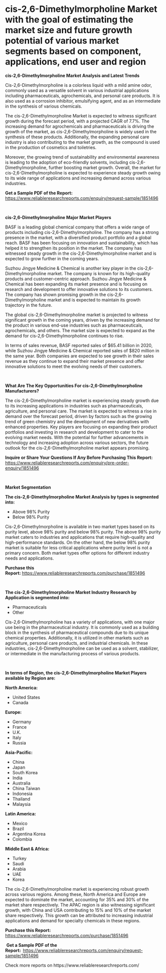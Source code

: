 <p><h1>cis-2,6-Dimethylmorpholine Market with the goal of estimating the market size and future growth potential of various market segments based on component, applications, end user and region</h1></p><p><strong>cis-2,6-Dimethylmorpholine Market Analysis and Latest Trends</strong></p>
<p><p>Cis-2,6-Dimethylmorpholine is a colorless liquid with a mild amine odor, commonly used as a versatile solvent in various industrial applications including pharmaceuticals, agrochemicals, and personal care products. It is also used as a corrosion inhibitor, emulsifying agent, and as an intermediate in the synthesis of various chemicals.</p><p>The cis-2,6-Dimethylmorpholine Market is expected to witness significant growth during the forecast period, with a projected CAGR of 7.7%. The increasing demand for agrochemicals and pharmaceuticals is driving the growth of the market, as cis-2,6-Dimethylmorpholine is widely used in the synthesis of these products. Additionally, the expanding personal care industry is also contributing to the market growth, as the compound is used in the production of cosmetics and toiletries.</p><p>Moreover, the growing trend of sustainability and environmental awareness is leading to the adoption of eco-friendly solvents, including cis-2,6-Dimethylmorpholine, further boosting market growth. Overall, the market for cis-2,6-Dimethylmorpholine is expected to experience steady growth owing to its wide range of applications and increasing demand across various industries.</p></p>
<p><strong>Get a Sample PDF of the Report:&nbsp;</strong> <a href="https://www.reliableresearchreports.com/enquiry/request-sample/1851496">https://www.reliableresearchreports.com/enquiry/request-sample/1851496</a></p>
<p>&nbsp;</p>
<p><strong>cis-2,6-Dimethylmorpholine Major Market Players</strong></p>
<p><p>BASF is a leading global chemical company that offers a wide range of products including cis-2,6-Dimethylmorpholine. The company has a strong presence in the market, with a diversified product portfolio and a global reach. BASF has been focusing on innovation and sustainability, which has helped it to strengthen its position in the market. The company has witnessed steady growth in the cis-2,6-Dimethylmorpholine market and is expected to grow further in the coming years.</p><p>Suzhou Jingye Medicine & Chemical is another key player in the cis-2,6-Dimethylmorpholine market. The company is known for its high-quality products and customer-centric approach. Suzhou Jingye Medicine & Chemical has been expanding its market presence and is focusing on research and development to offer innovative solutions to its customers. The company has shown promising growth in the cis-2,6-Dimethylmorpholine market and is expected to maintain its growth trajectory in the future.</p><p>The global cis-2,6-Dimethylmorpholine market is projected to witness significant growth in the coming years, driven by the increasing demand for the product in various end-use industries such as pharmaceuticals, agrochemicals, and others. The market size is expected to expand as the demand for cis-2,6-Dimethylmorpholine continues to rise.</p><p>In terms of sales revenue, BASF reported sales of $65.41 billion in 2020, while Suzhou Jingye Medicine & Chemical reported sales of $820 million in the same year. Both companies are expected to see growth in their sales revenue as they continue to expand their market presence and offer innovative solutions to meet the evolving needs of their customers.</p></p>
<p>&nbsp;</p>
<p><strong>What Are The Key Opportunities For cis-2,6-Dimethylmorpholine Manufacturers?</strong></p>
<p><p>The cis-2,6-Dimethylmorpholine market is experiencing steady growth due to its increasing applications in industries such as pharmaceuticals, agriculture, and personal care. The market is expected to witness a rise in demand over the forecast period, driven by factors such as the growing trend of green chemistry and the development of new derivatives with enhanced properties. Key players are focusing on expanding their product portfolios and investing in research and development to cater to the evolving market needs. With the potential for further advancements in technology and increasing adoption across various sectors, the future outlook for the cis-2,6-Dimethylmorpholine market appears promising.</p></p>
<p><strong>Inquire or Share Your Questions If Any Before Purchasing This Report:</strong> <a href="https://www.reliableresearchreports.com/enquiry/pre-order-enquiry/1851496">https://www.reliableresearchreports.com/enquiry/pre-order-enquiry/1851496</a></p>
<p>&nbsp;</p>
<p><strong>Market Segmentation</strong></p>
<p><strong>The cis-2,6-Dimethylmorpholine Market Analysis by types is segmented into:</strong></p>
<p><ul><li>Above 98% Purity</li><li>Below 98% Purity</li></ul></p>
<p><p>Cis-2,6-Dimethylmorpholine is available in two market types based on its purity level, above 98% purity and below 98% purity. The above 98% purity market caters to industries and applications that require high-quality and high-performance standards. On the other hand, the below 98% purity market is suitable for less critical applications where purity level is not a primary concern. Both market types offer options for different industry needs and applications.</p></p>
<p><strong>Purchase this Report:&nbsp;</strong><a href="https://www.reliableresearchreports.com/purchase/1851496">https://www.reliableresearchreports.com/purchase/1851496</a></p>
<p>&nbsp;</p>
<p><strong>The cis-2,6-Dimethylmorpholine Market Industry Research by Application is segmented into:</strong></p>
<p><ul><li>Pharmaceuticals</li><li>Other</li></ul></p>
<p><p>Cis-2,6-Dimethylmorpholine has a variety of applications, with one major use being in the pharmaceutical industry. It is commonly used as a building block in the synthesis of pharmaceutical compounds due to its unique chemical properties. Additionally, it is utilized in other markets such as agriculture, personal care products, and industrial chemicals. In these industries, cis-2,6-Dimethylmorpholine can be used as a solvent, stabilizer, or intermediate in the manufacturing process of various products.</p></p>
<p>&nbsp;</p>
<p><strong>In terms of Region, the cis-2,6-Dimethylmorpholine Market Players available by Region are:</strong></p>
<p>
    <p> <strong> North America: </strong>
        <ul>
            <li>United States</li>
            <li>Canada</li>
        </ul>
        </p> 
    <p> <strong> Europe: </strong>
        <ul>
            <li>Germany</li>
            <li>France</li>
            <li>U.K.</li>
            <li>Italy</li>
            <li>Russia</li>
        </ul>
        </p> 
    <p> <strong> Asia-Pacific: </strong>
        <ul>
            <li>China</li>
            <li>Japan</li>
            <li>South Korea</li>
            <li>India</li>
            <li>Australia</li>
            <li>China Taiwan</li>
            <li>Indonesia</li>
            <li>Thailand</li>
            <li>Malaysia</li>
        </ul>
        </p> 
    <p> <strong> Latin America: </strong>
        <ul>
            <li>Mexico</li>
            <li>Brazil</li>
            <li>Argentina Korea</li>
            <li>Colombia</li>
        </ul>
        </p> 
    <p> <strong> Middle East & Africa: </strong>
        <ul>
            <li>Turkey</li>
            <li>Saudi</li>
            <li>Arabia</li>
            <li>UAE</li>
            <li>Korea</li>
        </ul>
    </p>
    </p>
<p><p>The cis-2,6-Dimethylmorpholine market is experiencing robust growth across various regions. Among these, North America and Europe are expected to dominate the market, accounting for 35% and 30% of the market share respectively. The APAC region is also witnessing significant growth, with China and USA contributing to 15% and 10% of the market share respectively. This growth can be attributed to increasing industrial applications and demand for specialty chemicals in these regions.</p></p>
<p><strong>Purchase this Report: </strong><a href="https://www.reliableresearchreports.com/purchase/1851496">https://www.reliableresearchreports.com/purchase/1851496</a></p>
<p>&nbsp;<strong>Get a Sample PDF of the Report:&nbsp;&nbsp;</strong><a href="https://www.reliableresearchreports.com/enquiry/request-sample/1851496">https://www.reliableresearchreports.com/enquiry/request-sample/1851496</a></p>
<p><strong></strong></p>
<p>Check more reports on https://www.reliableresearchreports.com/</p>